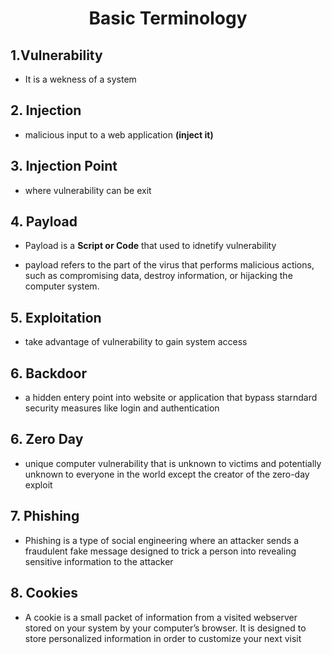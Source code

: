 <h1 align="center">Basic Terminology</h1>

## 1.Vulnerability

- It is a wekness of a system

## 

## 2. Injection

- malicious input to a web application <strong>(inject it)</strong>

## 3. Injection Point

- where vulnerability can be exit

## 4. Payload

- Payload is a <strong>Script or Code</strong> that used to idnetify vulnerability<br>

- payload refers to the part of the virus that performs malicious actions, such as compromising data, destroy information, or hijacking the computer system.

## 5. Exploitation

- take advantage of vulnerability to gain system access

## 6. Backdoor

- a hidden entery point into website or application that bypass starndard security measures like login and authentication

## 6. Zero Day

- unique computer vulnerability that is unknown to victims and potentially unknown to everyone in the world except the creator of the zero-day exploit

## 7. Phishing

- Phishing is a type of social engineering where an attacker sends a fraudulent fake message designed to trick a person into revealing sensitive information to the attacker

## 8. Cookies

- A cookie is a small packet of information from a visited webserver stored on your system by your computer’s browser. It is designed to store personalized information in order to customize your next visit